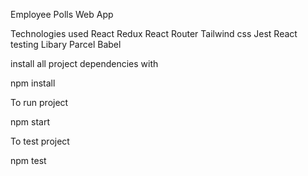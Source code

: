Employee Polls Web App  





Technologies used 
React 
Redux
React Router
Tailwind css
Jest 
React testing Libary 
Parcel
Babel


install all project dependencies with 

npm install
 
To run project 

npm start 

To test project 

npm test 